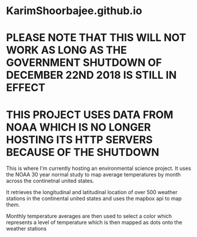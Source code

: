 # KarimShoorbajee.github.io
# PLEASE NOTE THAT THIS WILL NOT WORK AS LONG AS THE GOVERNMENT SHUTDOWN OF DECEMBER 22ND 2018 IS STILL IN EFFECT
# THIS PROJECT USES DATA FROM NOAA WHICH IS NO LONGER HOSTING ITS HTTP SERVERS BECAUSE OF THE SHUTDOWN

This is where I'm currently hosting an environmental science project. It uses the NOAA 30 year normal study to map average temperatures by 
month across the continetnal united states.

It retrieves the longitudinal and latitudinal location of over 500 weather stations in the continental united states and uses the mapbox api
to map them.

Monthly temperature averages are then used to select a color which represents a level of temperature which is then mapped as dots 
onto the weather stations
